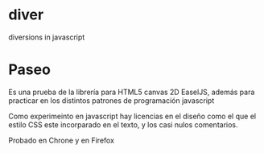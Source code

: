 diver
=====

diversions in javascript

Paseo
=====
Es una prueba de la librería para HTML5 canvas 2D EaselJS, además para practicar en los distintos patrones de programación javascript

Como experimeinto en javascript hay licencias en el diseño como el que el estilo CSS este incorparado en el texto, y los casi nulos comentarios.

Probado en Chrone y en Firefox 
